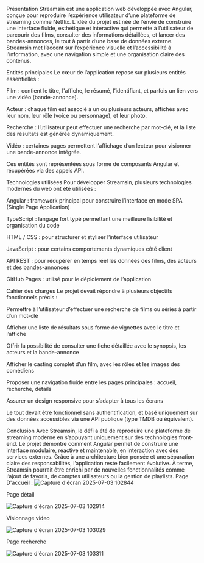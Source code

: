Présentation
Streamsin est une application web développée avec Angular, conçue pour reproduire l’expérience utilisateur d’une plateforme de streaming comme Netflix. L’idée du projet est née de l’envie de construire une interface fluide, esthétique et interactive qui permette à l’utilisateur de parcourir des films, consulter des informations détaillées, et lancer des bandes-annonces, le tout à partir d’une base de données externe. Streamsin met l’accent sur l’expérience visuelle et l’accessibilité à l’information, avec une navigation simple et une organisation claire des contenus.

Entités principales
Le cœur de l’application repose sur plusieurs entités essentielles :

Film : contient le titre, l'affiche, le résumé, l’identifiant, et parfois un lien vers une vidéo (bande-annonce).

Acteur : chaque film est associé à un ou plusieurs acteurs, affichés avec leur nom, leur rôle (voice ou personnage), et leur photo.

Recherche : l’utilisateur peut effectuer une recherche par mot-clé, et la liste des résultats est générée dynamiquement.

Vidéo : certaines pages permettent l’affichage d’un lecteur pour visionner une bande-annonce intégrée.

Ces entités sont représentées sous forme de composants Angular et récupérées via des appels API.

Technologies utilisées
Pour développer Streamsin, plusieurs technologies modernes du web ont été utilisées :

Angular : framework principal pour construire l’interface en mode SPA (Single Page Application)

TypeScript : langage fort typé permettant une meilleure lisibilité et organisation du code

HTML / CSS : pour structurer et styliser l’interface utilisateur

JavaScript : pour certains comportements dynamiques côté client

API REST : pour récupérer en temps réel les données des films, des acteurs et des bandes-annonces

GitHub Pages : utilisé pour le déploiement de l’application

Cahier des charges
Le projet devait répondre à plusieurs objectifs fonctionnels précis :

Permettre à l’utilisateur d’effectuer une recherche de films ou séries à partir d’un mot-clé

Afficher une liste de résultats sous forme de vignettes avec le titre et l’affiche

Offrir la possibilité de consulter une fiche détaillée avec le synopsis, les acteurs et la bande-annonce

Afficher le casting complet d’un film, avec les rôles et les images des comédiens

Proposer une navigation fluide entre les pages principales : accueil, recherche, détails

Assurer un design responsive pour s’adapter à tous les écrans

Le tout devait être fonctionnel sans authentification, et basé uniquement sur des données accessibles via une API publique (type TMDB ou équivalent).

Conclusion
Avec Streamsin, le défi a été de reproduire une plateforme de streaming moderne en s’appuyant uniquement sur des technologies front-end. Le projet démontre comment Angular permet de construire une interface modulaire, réactive et maintenable, en interaction avec des services externes. Grâce à une architecture bien pensée et une séparation claire des responsabilités, l’application reste facilement évolutive. À terme, Streamsin pourrait être enrichi par de nouvelles fonctionnalités comme l’ajout de favoris, de comptes utilisateurs ou la gestion de playlists.
Page D'accueil : 
![Capture d'écran 2025-07-03 102844](https://github.com/user-attachments/assets/949853d5-6dcf-485d-90e6-379e2f1ba183)

Page détail

![Capture d'écran 2025-07-03 102914](https://github.com/user-attachments/assets/2efd7709-4d1f-45e1-960a-2e7ed3b4c69d)

Visionnage video

![Capture d'écran 2025-07-03 103029](https://github.com/user-attachments/assets/735f4734-6bb2-4a7e-a3b6-1977df3987bb)

Page recherche

![Capture d'écran 2025-07-03 103311](https://github.com/user-attachments/assets/18c52138-0294-43bc-888f-177681f851ac)
